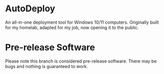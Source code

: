 # AutoDeploy
An all-in-one deployment tool for Windows 10/11 computers. Originally built for my homelab, adapted for my job, now opening it to the public.

# Pre-release Software
Please note this branch is considered pre-release software. There may be bugs and nothing is guaranteed to work.